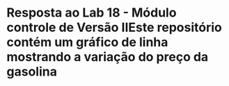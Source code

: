 # Resposta ao Lab 18 - Módulo controle de Versão IIEste repositório contém um gráfico de linha mostrando a variação do preço da gasolina